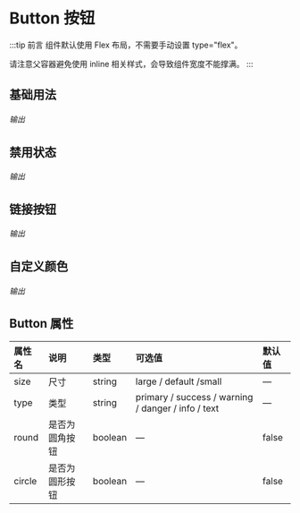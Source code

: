 # Button 按钮

:::tip 前言
组件默认使用 Flex 布局，不需要手动设置 type="flex"。

请注意父容器避免使用 inline 相关样式，会导致组件宽度不能撑满。
:::

## 基础用法

###### 输出

<preview path="./button.vue" desc="使用 `type`、`plain`、`round` 和 `circle` 来定义按钮的样式。"></preview>

## 禁用状态

###### 输出

<preview path="./button-disabled.vue" desc="使用 `disabled`来定义按钮的禁用。"></preview>

## 链接按钮

###### 输出

<preview path="./button-link.vue"></preview>

## 自定义颜色

###### 输出

<preview path="./button-size.vue"></preview>

## Button 属性

| 属性名        | 说明           | 类型  |可选值  |默认值  |
| :------------- |:-------------| :-----|:-----|:-----|
| size     | 尺寸 | string|large / default /small|—|
| type     | 类型 | string|primary / success / warning / danger / info / text|—|
| round     | 是否为圆角按钮 | boolean|—|false|
| circle     | 是否为圆形按钮 | boolean|—|false|
